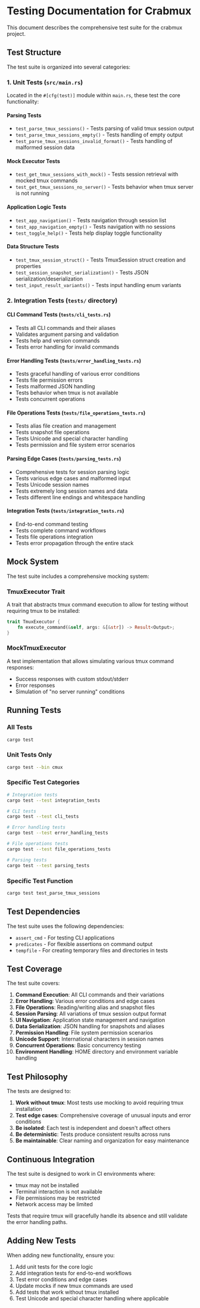 # Testing Documentation for Crabmux

This document describes the comprehensive test suite for the crabmux project.

## Test Structure

The test suite is organized into several categories:

### 1. Unit Tests (`src/main.rs`)

Located in the `#[cfg(test)]` module within `main.rs`, these test the core functionality:

#### Parsing Tests
- `test_parse_tmux_sessions()` - Tests parsing of valid tmux session output
- `test_parse_tmux_sessions_empty()` - Tests handling of empty output
- `test_parse_tmux_sessions_invalid_format()` - Tests handling of malformed session data

#### Mock Executor Tests
- `test_get_tmux_sessions_with_mock()` - Tests session retrieval with mocked tmux commands
- `test_get_tmux_sessions_no_server()` - Tests behavior when tmux server is not running

#### Application Logic Tests
- `test_app_navigation()` - Tests navigation through session list
- `test_app_navigation_empty()` - Tests navigation with no sessions
- `test_toggle_help()` - Tests help display toggle functionality

#### Data Structure Tests
- `test_tmux_session_struct()` - Tests TmuxSession struct creation and properties
- `test_session_snapshot_serialization()` - Tests JSON serialization/deserialization
- `test_input_result_variants()` - Tests input handling enum variants

### 2. Integration Tests (`tests/` directory)

#### CLI Command Tests (`tests/cli_tests.rs`)
- Tests all CLI commands and their aliases
- Validates argument parsing and validation
- Tests help and version commands
- Tests error handling for invalid commands

#### Error Handling Tests (`tests/error_handling_tests.rs`)
- Tests graceful handling of various error conditions
- Tests file permission errors
- Tests malformed JSON handling
- Tests behavior when tmux is not available
- Tests concurrent operations

#### File Operations Tests (`tests/file_operations_tests.rs`)
- Tests alias file creation and management
- Tests snapshot file operations
- Tests Unicode and special character handling
- Tests permission and file system error scenarios

#### Parsing Edge Cases (`tests/parsing_tests.rs`)
- Comprehensive tests for session parsing logic
- Tests various edge cases and malformed input
- Tests Unicode session names
- Tests extremely long session names and data
- Tests different line endings and whitespace handling

#### Integration Tests (`tests/integration_tests.rs`)
- End-to-end command testing
- Tests complete command workflows
- Tests file operations integration
- Tests error propagation through the entire stack

## Mock System

The test suite includes a comprehensive mocking system:

### TmuxExecutor Trait
A trait that abstracts tmux command execution to allow for testing without requiring tmux to be installed:

```rust
trait TmuxExecutor {
    fn execute_command(&self, args: &[&str]) -> Result<Output>;
}
```

### MockTmuxExecutor
A test implementation that allows simulating various tmux command responses:
- Success responses with custom stdout/stderr
- Error responses
- Simulation of "no server running" conditions

## Running Tests

### All Tests
```bash
cargo test
```

### Unit Tests Only
```bash
cargo test --bin cmux
```

### Specific Test Categories
```bash
# Integration tests
cargo test --test integration_tests

# CLI tests
cargo test --test cli_tests

# Error handling tests
cargo test --test error_handling_tests

# File operations tests
cargo test --test file_operations_tests

# Parsing tests
cargo test --test parsing_tests
```

### Specific Test Function
```bash
cargo test test_parse_tmux_sessions
```

## Test Dependencies

The test suite uses the following dependencies:

- `assert_cmd` - For testing CLI applications
- `predicates` - For flexible assertions on command output
- `tempfile` - For creating temporary files and directories in tests

## Test Coverage

The test suite covers:

1. **Command Execution**: All CLI commands and their variations
2. **Error Handling**: Various error conditions and edge cases
3. **File Operations**: Reading/writing alias and snapshot files
4. **Session Parsing**: All variations of tmux session output format
5. **UI Navigation**: Application state management and navigation
6. **Data Serialization**: JSON handling for snapshots and aliases
7. **Permission Handling**: File system permission scenarios
8. **Unicode Support**: International characters in session names
9. **Concurrent Operations**: Basic concurrency testing
10. **Environment Handling**: HOME directory and environment variable handling

## Test Philosophy

The tests are designed to:

1. **Work without tmux**: Most tests use mocking to avoid requiring tmux installation
2. **Test edge cases**: Comprehensive coverage of unusual inputs and error conditions
3. **Be isolated**: Each test is independent and doesn't affect others
4. **Be deterministic**: Tests produce consistent results across runs
5. **Be maintainable**: Clear naming and organization for easy maintenance

## Continuous Integration

The test suite is designed to work in CI environments where:
- tmux may not be installed
- Terminal interaction is not available
- File permissions may be restricted
- Network access may be limited

Tests that require tmux will gracefully handle its absence and still validate the error handling paths.

## Adding New Tests

When adding new functionality, ensure you:

1. Add unit tests for the core logic
2. Add integration tests for end-to-end workflows
3. Test error conditions and edge cases
4. Update mocks if new tmux commands are used
5. Add tests that work without tmux installed
6. Test Unicode and special character handling where applicable